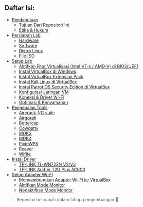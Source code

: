 ## Daftar Isi:
- [Pendahuluan](https://github.com/fixploit03/Pentest-WiFi/blob/main/docs/pendahuluan.md#pendahuluan)
  - [Tujuan Dari Repositori Ini](https://github.com/fixploit03/Pentest-WiFi/blob/main/docs/pendahuluan.md#tujuan-dari-repositori-ini)
  - [Etika & Hukum](https://github.com/fixploit03/Pentest-WiFi/blob/main/docs/pendahuluan.md#etika--hukum)
- [Persiapan Lab](https://github.com/fixploit03/Pentest-WiFi/blob/main/docs/persiapan%20lab.md#persiapan-lab)
  - [Hardware](https://github.com/fixploit03/Pentest-WiFi/blob/main/docs/persiapan%20lab.md#hardware)
  - [Software](https://github.com/fixploit03/Pentest-WiFi/blob/main/docs/persiapan%20lab.md#software)
  - [Distro Linux](https://github.com/fixploit03/Pentest-WiFi/blob/main/docs/persiapan%20lab.md#distro-linux)
  - [File ISO](https://github.com/fixploit03/Pentest-WiFi/blob/main/docs/persiapan%20lab.md#file-iso)
- [Setup Lab]()
  - [Aktifkan Fitur Virtualisasi (Intel VT-x / AMD-V) di BIOS/UEFI]()
  - [Instal VirtualBox di Windows]()
  - [Instal VirtualBox Extension Pack]()
  - [Instal Kali Linux di VirtualBox]()
  - [Instal Parrot OS Security Edition di VirtualBox]()
  - [Konfigurasi Jaringan VM]()
  - [Koneksi & Driver Wi-Fi]()
  - [Optimasi & Kenyamanan]()
- [Pengenalan Tools](https://github.com/fixploit03/Pentest-WiFi/blob/main/docs/pengenalan%20tools.md#pengenalan-tools)
  - [Aircrack-NG suite](https://github.com/fixploit03/Pentest-WiFi/blob/main/docs/pengenalan%20tools.md#aircrack-ng-suite)
  - [Airgorah](https://github.com/fixploit03/Pentest-WiFi/blob/main/docs/pengenalan%20tools.md#airgorah)
  - [Bettercap](https://github.com/fixploit03/Pentest-WiFi/blob/main/docs/pengenalan%20tools.md#bettercap)
  - [Cowpatty](https://github.com/fixploit03/Pentest-WiFi/blob/main/docs/pengenalan%20tools.md#cowpatty)
  - [MDK3](https://github.com/fixploit03/Pentest-WiFi/blob/main/docs/pengenalan%20tools.md#mdk3)
  - [MDK4](https://github.com/fixploit03/Pentest-WiFi/blob/main/docs/pengenalan%20tools.md#mdk4)
  - [PixieWPS](https://github.com/fixploit03/Pentest-WiFi/blob/main/docs/pengenalan%20tools.md#pixiewps)
  - [Reaver](https://github.com/fixploit03/Pentest-WiFi/blob/main/docs/pengenalan%20tools.md#reaver)
  - [Wifite](https://github.com/fixploit03/Pentest-WiFi/blob/main/docs/pengenalan%20tools.md#wifite)
- [Instal Driver]()
  - [TP-LINK TL-WN722N V2/V3](https://github.com/fixploit03/Pentest-WiFi/tree/main/instal%20driver/TP-LINK%20TL-WN722N%20V2)
  - [TP-LINK Archer T2U Plus AC600](https://github.com/fixploit03/Pentest-WiFi/tree/main/instal%20driver/TP-LINK%20Archer%20T2U%20Plus%20AC600)
- [Setup Adapter Wi-Fi](https://github.com/fixploit03/Pentest-WiFi/blob/main/docs/setup%20adapter%20wifi.md#setup-adapter-wi-fi)
  - [Menyambungkan Adapter Wi-Fi ke VirtualBox](https://github.com/fixploit03/Pentest-WiFi/blob/main/docs/setup%20adapter%20wifi.md#menyambungkan-adapter-wi-fi-ke-virtualbox)
  - [Aktifkan Mode Monitor](https://github.com/fixploit03/Pentest-WiFi/blob/main/docs/setup%20adapter%20wifi.md#aktifkan-mode-monitor)
  - [Nonaktifkan Mode Monitor](https://github.com/fixploit03/Pentest-WiFi/blob/main/docs/setup%20adapter%20wifi.md#nonaktifkan-mode-monitor)

> Repositori ini masih dalam tahap pengembangan 🚧
